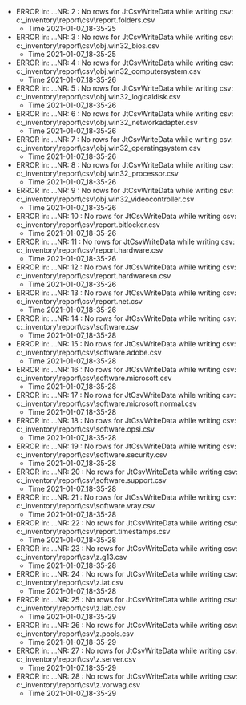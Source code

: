 * ERROR in: ...NR: 2 : No rows for JtCsvWriteData while writing csv: c:\_inventory\report\csv\report.folders.csv
  * Time 2021-01-07_18-35-25
* ERROR in: ...NR: 3 : No rows for JtCsvWriteData while writing csv: c:\_inventory\report\csv\obj.win32_bios.csv
  * Time 2021-01-07_18-35-25
* ERROR in: ...NR: 4 : No rows for JtCsvWriteData while writing csv: c:\_inventory\report\csv\obj.win32_computersystem.csv
  * Time 2021-01-07_18-35-26
* ERROR in: ...NR: 5 : No rows for JtCsvWriteData while writing csv: c:\_inventory\report\csv\obj.win32_logicaldisk.csv
  * Time 2021-01-07_18-35-26
* ERROR in: ...NR: 6 : No rows for JtCsvWriteData while writing csv: c:\_inventory\report\csv\obj.win32_networkadapter.csv
  * Time 2021-01-07_18-35-26
* ERROR in: ...NR: 7 : No rows for JtCsvWriteData while writing csv: c:\_inventory\report\csv\obj.win32_operatingsystem.csv
  * Time 2021-01-07_18-35-26
* ERROR in: ...NR: 8 : No rows for JtCsvWriteData while writing csv: c:\_inventory\report\csv\obj.win32_processor.csv
  * Time 2021-01-07_18-35-26
* ERROR in: ...NR: 9 : No rows for JtCsvWriteData while writing csv: c:\_inventory\report\csv\obj.win32_videocontroller.csv
  * Time 2021-01-07_18-35-26
* ERROR in: ...NR: 10 : No rows for JtCsvWriteData while writing csv: c:\_inventory\report\csv\report.bitlocker.csv
  * Time 2021-01-07_18-35-26
* ERROR in: ...NR: 11 : No rows for JtCsvWriteData while writing csv: c:\_inventory\report\csv\report.hardware.csv
  * Time 2021-01-07_18-35-26
* ERROR in: ...NR: 12 : No rows for JtCsvWriteData while writing csv: c:\_inventory\report\csv\report.hardwaresn.csv
  * Time 2021-01-07_18-35-26
* ERROR in: ...NR: 13 : No rows for JtCsvWriteData while writing csv: c:\_inventory\report\csv\report.net.csv
  * Time 2021-01-07_18-35-26
* ERROR in: ...NR: 14 : No rows for JtCsvWriteData while writing csv: c:\_inventory\report\csv\software.csv
  * Time 2021-01-07_18-35-28
* ERROR in: ...NR: 15 : No rows for JtCsvWriteData while writing csv: c:\_inventory\report\csv\software.adobe.csv
  * Time 2021-01-07_18-35-28
* ERROR in: ...NR: 16 : No rows for JtCsvWriteData while writing csv: c:\_inventory\report\csv\software.microsoft.csv
  * Time 2021-01-07_18-35-28
* ERROR in: ...NR: 17 : No rows for JtCsvWriteData while writing csv: c:\_inventory\report\csv\software.microsoft.normal.csv
  * Time 2021-01-07_18-35-28
* ERROR in: ...NR: 18 : No rows for JtCsvWriteData while writing csv: c:\_inventory\report\csv\software.opsi.csv
  * Time 2021-01-07_18-35-28
* ERROR in: ...NR: 19 : No rows for JtCsvWriteData while writing csv: c:\_inventory\report\csv\software.security.csv
  * Time 2021-01-07_18-35-28
* ERROR in: ...NR: 20 : No rows for JtCsvWriteData while writing csv: c:\_inventory\report\csv\software.support.csv
  * Time 2021-01-07_18-35-28
* ERROR in: ...NR: 21 : No rows for JtCsvWriteData while writing csv: c:\_inventory\report\csv\software.vray.csv
  * Time 2021-01-07_18-35-28
* ERROR in: ...NR: 22 : No rows for JtCsvWriteData while writing csv: c:\_inventory\report\csv\report.timestamps.csv
  * Time 2021-01-07_18-35-28
* ERROR in: ...NR: 23 : No rows for JtCsvWriteData while writing csv: c:\_inventory\report\csv\z.g13.csv
  * Time 2021-01-07_18-35-28
* ERROR in: ...NR: 24 : No rows for JtCsvWriteData while writing csv: c:\_inventory\report\csv\z.iat.csv
  * Time 2021-01-07_18-35-28
* ERROR in: ...NR: 25 : No rows for JtCsvWriteData while writing csv: c:\_inventory\report\csv\z.lab.csv
  * Time 2021-01-07_18-35-29
* ERROR in: ...NR: 26 : No rows for JtCsvWriteData while writing csv: c:\_inventory\report\csv\z.pools.csv
  * Time 2021-01-07_18-35-29
* ERROR in: ...NR: 27 : No rows for JtCsvWriteData while writing csv: c:\_inventory\report\csv\z.server.csv
  * Time 2021-01-07_18-35-29
* ERROR in: ...NR: 28 : No rows for JtCsvWriteData while writing csv: c:\_inventory\report\csv\z.vorwag.csv
  * Time 2021-01-07_18-35-29
